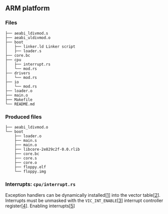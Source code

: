 ## ARM platform
### Files
```
├── aeabi_ldivmod.s
├── aeabi_uldivmod.o
├── boot
│   ├── linker.ld Linker script
│   ├── loader.s
├── core.bc
├── cpu
│   ├── interrupt.rs
│   └── mod.rs
├── drivers
│   └── mod.rs
├── io
│   └── mod.rs
├── loader.o
├── main.o
├── Makefile
└── README.md
```

### Produced files
```
├── aeabi_ldivmod.o
└── boot
    ├── loader.o
    ├── main.s
    ├── main.o
    ├── libcore-2e829c2f-0.0.rlib
    ├── core.bc
    ├── core.s
    ├── core.o
    ├── floppy.elf
    └── floppy.img
```

### Interrupts: `cpu/interrupt.rs`

Exception handlers can be dynamically installed[[1]] into the vector table[[2]].
Interrupts must be unmasked with the `VIC_INT_ENABLE`[[3]] interrupt controller register[[4]].
Enabling interrupts[[5]]

[1]: http://infocenter.arm.com/help/index.jsp?topic=/com.arm.doc.dui0056d/Caccfahd.html
[2]: http://infocenter.arm.com/help/index.jsp?topic=/com.arm.doc.dui0203j/Cihdidh2.html
[3]: http://infocenter.arm.com/help/index.jsp?topic=/com.arm.doc.ddi0273a/Cihiicbh.html
[4]: http://infocenter.arm.com/help/index.jsp?topic=/com.arm.doc.dui0225d/I1042232.html
[5]: http://balau82.wordpress.com/2012/04/15/arm926-interrupts-in-qemu/
